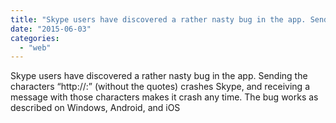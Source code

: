 ```yaml
---
title: "Skype users have discovered a rather nasty bug in the app. Sending the character..."
date: "2015-06-03"
categories: 
  - "web"
---
```


Skype users have discovered a rather nasty bug in the app. Sending the characters “http://:” (without the quotes) crashes Skype, and receiving a message with those characters makes it crash any time. The bug works as described on Windows, Android, and iOS
